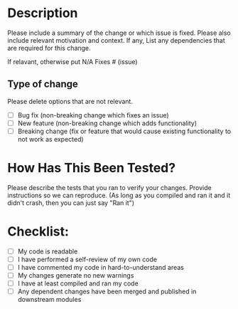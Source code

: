 # Description

Please include a summary of the change or which issue is fixed. Please also include relevant motivation and context. If any, List any dependencies that are required for this change.

If relavant, otherwise put N/A
Fixes # (issue)

## Type of change

Please delete options that are not relevant.

- [ ] Bug fix (non-breaking change which fixes an issue)
- [ ] New feature (non-breaking change which adds functionality)
- [ ] Breaking change (fix or feature that would cause existing functionality to not work as expected)

# How Has This Been Tested?

Please describe the tests that you ran to verify your changes. Provide instructions so we can reproduce.
(As long as you compiled and  ran it and it didn't crash, then you can just say "Ran it")

# Checklist:

- [ ] My code is readable
- [ ] I have performed a self-review of my own code
- [ ] I have commented my code in hard-to-understand areas
- [ ] My changes generate no new warnings
- [ ] I have at least compiled and ran my code
- [ ] Any dependent changes have been merged and published in downstream modules
